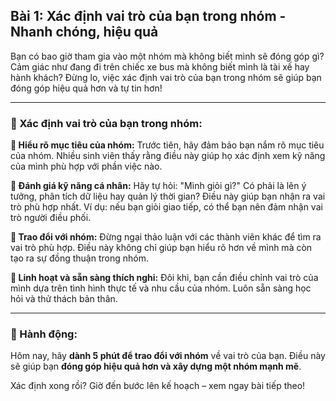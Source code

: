 ## Bài 1: Xác định vai trò của bạn trong nhóm - Nhanh chóng, hiệu quả

Bạn có bao giờ tham gia vào một nhóm mà không biết mình sẽ đóng góp gì? Cảm giác như đang đi trên chiếc xe bus mà không biết mình là tài xế hay hành khách? Đừng lo, việc xác định vai trò của bạn trong nhóm sẽ giúp bạn đóng góp hiệu quả hơn và tự tin hơn!

---

### 📌 Xác định vai trò của bạn trong nhóm:

**🔹 Hiểu rõ mục tiêu của nhóm:**
Trước tiên, hãy đảm bảo bạn nắm rõ mục tiêu của nhóm. Nhiều sinh viên thấy rằng điều này giúp họ xác định xem kỹ năng của mình phù hợp với phần việc nào.

**🔹 Đánh giá kỹ năng cá nhân:**
Hãy tự hỏi: "Mình giỏi gì?" Có phải là lên ý tưởng, phân tích dữ liệu hay quản lý thời gian? Điều này giúp bạn nhận ra vai trò phù hợp nhất. Ví dụ: nếu bạn giỏi giao tiếp, có thể bạn nên đảm nhận vai trò người điều phối.

**🔹 Trao đổi với nhóm:**
Đừng ngại thảo luận với các thành viên khác để tìm ra vai trò phù hợp. Điều này không chỉ giúp bạn hiểu rõ hơn về mình mà còn tạo ra sự đồng thuận trong nhóm.

**🔹 Linh hoạt và sẵn sàng thích nghi:**
Đôi khi, bạn cần điều chỉnh vai trò của mình dựa trên tình hình thực tế và nhu cầu của nhóm. Luôn sẵn sàng học hỏi và thử thách bản thân.

---

### 🚀 Hành động:

Hôm nay, hãy **dành 5 phút để trao đổi với nhóm** về vai trò của bạn. Điều này sẽ giúp bạn **đóng góp hiệu quả hơn và xây dựng một nhóm mạnh mẽ**.

Xác định xong rồi? Giờ đến bước lên kế hoạch – xem ngay bài tiếp theo!